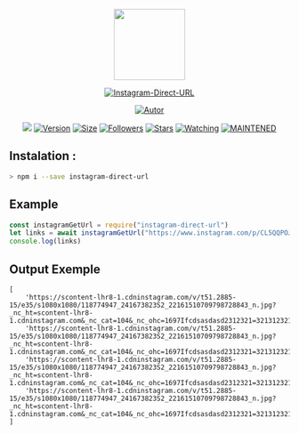 <p align="center">
<img src="https://avatars0.githubusercontent.com/u/4674786?s=400&u=2f77d382a4428c141558772a2b7ad3a36bebf5bc&v=4" width="128" height="128"/>
</p>
<p align="center">
<a href="#"><img title="Instagram-Direct-URL" src="https://img.shields.io/badge/Instagram%20Direct%20URL-green?colorA=%23ff0000&colorB=C13584&style=for-the-badge"></a>
</p>
<p align="center">
<a href="https://github.com/victorsouzaleal"><img title="Autor" src="https://img.shields.io/badge/Author-victorsouzaleal-5851DB.svg?style=for-the-badge&logo=github"></a>
</p>
</p>
<p align="center">
<a href="https://hits.seeyoufarm.com"><img src="https://hits.seeyoufarm.com/api/count/incr/badge.svg?url=https%3A%2F%2Fgithub.com%2Fvictorsouzaleal%2Finstagram-direct-url.git&count_bg=%23833AB4&icon=&icon_color=%23E7E7E7&title=hits&edge_flat=true"/></a>
<a href="#"><img title="Version" src="https://img.shields.io/github/package-json/v/victorsouzaleal/instagram-direct-url?color=%23833AB4&logo=github&style=flat-square"></a>
<a href="#"><img title="Size" src="https://img.shields.io/bundlephobia/min/instagram-direct-url?color=%23833AB4&logo=npm&style=flat-square"></a>
<a href="https://github.com/victorsouzaleal/followers"><img title="Followers" src="https://img.shields.io/github/followers/victorsouzaleal?color=%23833AB4&logo=github&style=flat-square"></a>
<a href="https://github.com/victorsouzaleal/instagram-direct-url/stargazers/"><img title="Stars" src="https://img.shields.io/github/stars/victorsouzaleal/instagram-direct-url?color=%23833AB4&logo=github&style=flat-square"></a>
<a href="https://github.com/victorsouzaleal/lbot-whatsapp/watchers"><img title="Watching" src="https://img.shields.io/github/watchers/victorsouzaleal/instagram-direct-url?color=%23833AB4&logo=github&style=flat-square"></a>
<a href="#"><img title="MAINTENED" src="https://img.shields.io/badge/MAINTENED-YES-%23833AB4?style=flat-square"/></a>
</p>

## Instalation :
```bash
> npm i --save instagram-direct-url
```

## Example
```js
const instagramGetUrl = require("instagram-direct-url")
let links = await instagramGetUrl("https://www.instagram.com/p/CL5QQPOJFl_/")
console.log(links)
```
## Output Exemple
```
[
    'https://scontent-lhr8-1.cdninstagram.com/v/t51.2885-15/e35/s1080x1080/118774947_241673823S2_22161510709798728843_n.jpg?_nc_ht=scontent-lhr8-1.cdninstagram.com&_nc_cat=104&_nc_ohc=1697Ifcdsasdasd2312321=3213123213',
    'https://scontent-lhr8-1.cdninstagram.com/v/t51.2885-15/e35/s1080x1080/118774947_241673823S2_22161510709798728843_n.jpg?_nc_ht=scontent-lhr8-1.cdninstagram.com&_nc_cat=104&_nc_ohc=1697Ifcdsasdasd2312321=3213123213',
    'https://scontent-lhr8-1.cdninstagram.com/v/t51.2885-15/e35/s1080x1080/118774947_241673823S2_22161510709798728843_n.jpg?_nc_ht=scontent-lhr8-1.cdninstagram.com&_nc_cat=104&_nc_ohc=1697Ifcdsasdasd2312321=3213123213',
    'https://scontent-lhr8-1.cdninstagram.com/v/t51.2885-15/e35/s1080x1080/118774947_241673823S2_22161510709798728843_n.jpg?_nc_ht=scontent-lhr8-1.cdninstagram.com&_nc_cat=104&_nc_ohc=1697Ifcdsasdasd2312321=3213123213',
]
```
